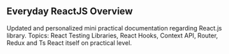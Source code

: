 ## Everyday ReactJS Overview

Updated and personalized mini practical documentation regarding React.js library. Topics: React Testing Libraries, React Hooks, Context API, Router, Redux and Ts React itself on practical level.